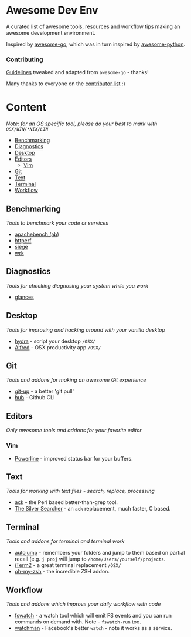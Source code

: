 # Awesome Dev Env

A curated list of awesome tools, resources and workflow tips making an awesome development environment.

Inspired by [awesome-go](https://github.com/avelino/awesome-go), which was in turn inspired by [awesome-python](https://github.com/vinta/awesome-python).

### Contributing

[Guidelines](https://github.com/jondot/awesome-devenv/blob/master/CONTRIBUTING.md) tweaked and adapted from `awesome-go` - thanks!


Many thanks to everyone on the [contributor list](https://github.com/jondot/awesome-devenv/graphs/contributors) :)


# Content

_Note: for an OS specific tool, please do your best to mark with `OSX/WIN/*NIX/LIN`_



- [Benchmarking](#benchmarking)
- [Diagnostics](#diagnostics)
- [Desktop](#desktop)
- [Editors](#editors)
  - [Vim](#vim)
- [Git](#git)
- [Text](#text)
- [Terminal](#terminal)
- [Workflow](#workflow)




## Benchmarking
*Tools to benchmark your code or services*

* [apachebench (ab)](http://httpd.apache.org/docs/2.2/programs/ab.html)
* [httperf](http://www.hpl.hp.com/research/linux/httperf/)
* [siege](http://www.joedog.org/siege-home/)
* [wrk](https://github.com/wg/wrk)




## Diagnostics
*Tools for checking diagnosing your system while you work*

* [glances](https://github.com/nicolargo/glances)


## Desktop
*Tools for improving and hacking around with your vanilla desktop*

* [hydra](https://github.com/sdegutis/hydra) - script your desktop
  `/OSX/`
* [Alfred](http://www.alfredapp.com/) - OSX productivity app `/OSX/`



## Git
*Tools and addons for making an awesome Git experience*

* [git-up](https://github.com/aanand/git-up) - a better 'git pull'
* [hub](https://github.com/github/hub) - Github CLI


## Editors
*Only awesome tools and addons for your favorite editor*

### Vim

* [Powerline](https://github.com/Lokaltog/powerline) - improved status
  bar for your buffers.



## Text
*Tools for working with text files - search, replace, processing*


* [ack](https://github.com/petdance/ack2) - the Perl based
  better-than-grep tool.
* [The Silver Searcher](https://github.com/ggreer/the_silver_searcher) -
  an `ack` replacement, much faster, C based.



## Terminal
*Tools and addons for terminal and terminal work*

* [autojump](https://github.com/joelthelion/autojump) - remembers your
  folders and jump to them based on partial recall (e.g. `j proj` will jump
to `/home/Users/yourself/projects`.
* [iTerm2](http://www.iterm2.com/) - a great terminal replacement `/OSX/`
* [oh-my-zsh](https://github.com/robbyrussell/oh-my-zsh) - the
  incredible ZSH addon.


## Workflow
*Tools and addons which improve your daily workflow with code*

* [fswatch](https://github.com/alandipert/fswatch) - a watch tool which
  will emit FS events and you can run commands on demand with. Note -
`fswatch-run` too.
* [watchman](https://github.com/facebook/watchman) - Facebook's better
  `watch` - note it works as a service.




